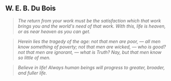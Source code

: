 ## W. E. B. Du Bois

> _The return from your work must be the satisfaction which that work brings you and the world's need of that work. With this, life is heaven, or as near heaven as you can get._

> _Herein lies the tragedy of the age: not that men are poor, — all men know something of poverty; not that men are wicked, — who is good? not that men are ignorant, — what is Truth? Nay, but that men know so little of men._

> _Believe in life! Always human beings will progress to greater, broader, and fuller life._
